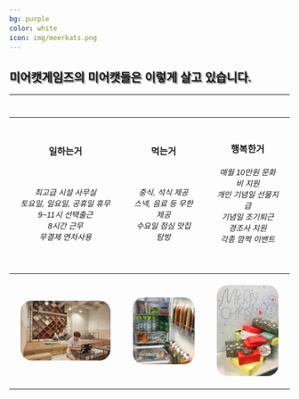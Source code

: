 ```yaml
---
bg: purple
color: white
icon: img/meerkats.png
---
```

<style>
   @import url(//fonts.googleapis.com/earlyaccess/jejugothic.css);
   .jg{
   font-family: 'Jeju Gothic', sans-serif; 
   text-shadow: 2px 2px 2px gray;
   }
   
   .sp{
   width: 33%;
   text-align:center;
   font-family: 'Jeju Gothic', sans-serif; 
   }
   
   table{
   width:100%;
   align:center;
   font-family: 'Jeju Gothic', sans-serif;
   }
   
   td, th{
   padding:20px;
   }
   
   
   .effect_img {
    border-radius: 20px;
   }
   
   .center_ta{
   width:30%;
   }
   
   .right_ta{
   width:30%;
   }
   
</style>

<link rel="stylesheet" href="https://use.fontawesome.com/releases/v5.2.0/css/all.css" integrity="sha384-hWVjflwFxL6sNzntih27bfxkr27PmbbK/iSvJ+a4+0owXq79v+lsFkW54bOGbiDQ" crossorigin="anonymous">

<div>
  <h2 class="jg">미어캣게임즈의 미어캣들은 이렇게 살고 있습니다.</h2>
  </div>
  
<table class="container_ta">
   <tr>
      <th class="left_ta"><i class="fa fa-clock fa-4x"></i></th>
      <th class="center_ta"><i class="fa fa-utensils fa-4x"></i></th>
      <th class="right_ta"><i class="fa fa-grin-alt fa-4x"></i></th>
   </tr>
   <tr>
      <th><h3>일하는거</h3><br/><h6>최고급 시설 사무실<br/>토요일, 일요일, 공휴일 휴무<br/>9~11시 선택출근<br/>8시간 근무<br/>무결제 연차사용</h6></th>
      <th><h3>먹는거</h3><br/><h6>중식, 석식 제공<br/>스넥, 음료 등 무한 제공<br/>수요일 점심 맛집 탐방</h6></th>
      <th><h3>행복한거</h3><h6>매월 10만원 문화비 지원<br/>개인 기념일 선물지급<br/>기념일 조기퇴근<br/>경조사 지원<br/>각종 깜짝 이밴트</h6></th>
   </tr>
   <tr>
      <th><img src="img/office.jpg" width="100%" class="effect_img"></th>
      <th><img src="img/food_01.jpg" width="100%" class="effect_img"></th>
      <th><img src="img/event.jpg" width="100%" class="effect_img"></th>
   </tr>
</table>
